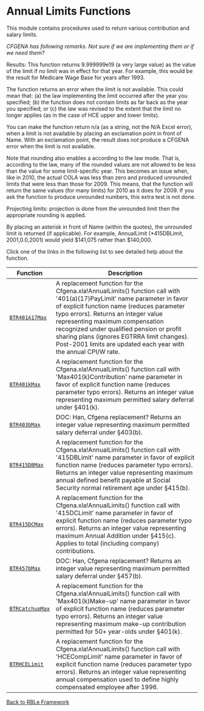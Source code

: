 # Annual Limits Functions

This module contains procedures used to return various contribution and salary limits.

*CFGENA has following remarks. Not sure if we are implementing them or if we need them?*

Results: This function returns 9.999999e19 (a very large value) as the value of the limit if no limit was in effect for that year. For example, this would be the result for Medicare Wage Base for years after 1993.

The function returns an error when the limit is not available. This could mean that: (a) the law implementing the limit occurred after the year you specified; (b) the function does not contain limits as far back as the year you specified; or (c) the law was revised to the extent that the limit no longer applies (as in the case of HCE upper and lower limits).

You can make the function return n/a (as a string, not the N/A Excel error), when a limit is not available by placing an exclamation point in front of Name. With an exclamation point, the result does not produce a CFGENA error when the limit is not available.

Note that rounding also enables a according to the law mode. That is, according to the law, many of the rounded values are not allowed to be less than the value for some limit-specific year. This becomes an issue when, like in 2010, the actual COLA was less than zero and produced unrounded limits that were less than those for 2009. This means, that the function will return the same values (for many limits) for 2010 as it does for 2009. If you ask the function to produce unrounded numbers, this extra test is not done.

Projecting limits: projection is done from the unrounded limit then the appropriate rounding is applied.

By placing an asterisk in front of Name (within the quotes), the unrounded limit is returned (if applicable). For example, AnnualLimit (*415DBLimit, 2001,0.0,2001) would yield $141,075 rather than $140,000.

Click one of the links in the following list to see detailed help about the function.

Function | Description
---|---
[`BTR401A17Max`](BTR401A17Max.md) | A replacement function for the Cfgena.xla!AnnualLimits() function call with '401(a)(17)PayLimit' name parameter in favor of explicit function name (reduces parameter typo errors).  Returns an integer value representing maximum compensation recognized under qualified pension or profit sharing plans (ignores EGTRRA limit changes). Post-2001 limits are updated each year with the annual CPI/W rate.
[`BTR401kMax`](BTR401kMax.md) | A replacement function for the Cfgena.xla!AnnualLimits() function call with 'Max401(k)Contribution' name parameter in favor of explicit function name (reduces parameter typo errors).  Returns an integer value representing maximum permitted salary deferral under §401(k).
[`BTR403bMax`](BTR403bMax.md) | DOC: Han, Cfgena replacement?  Returns an integer value representing maximum permitted salary deferral under §403(b).
[`BTR415DBMax`](BTR415DBMax.md) | A replacement function for the Cfgena.xla!AnnualLimits() function call with '415DBLimit' name parameter in favor of explicit function name (reduces parameter typo errors).  Returns an integer value representing maximum annual defined benefit payable at Social Security normal retirement age under §415(b).
[`BTR415DCMax`](BTR415DCMax.md) | A replacement function for the Cfgena.xla!AnnualLimits() function call with '415DCLimit' name parameter in favor of explicit function name (reduces parameter typo errors).  Returns an integer value representing maximum Annual Addition under §415(c). Applies to total (including company) contributions.
[`BTR457bMax`](BTR457bMax.md) | DOC: Han, Cfgena replacement?  Returns an integer value representing maximum permitted salary deferral under §457(b).
[`BTRCatchupMax`](BTRCatchupMax.md) | A replacement function for the Cfgena.xla!AnnualLimits() function call with 'Max401(k)Make-up' name parameter in favor of explicit function name (reduces parameter typo errors).  Returns an integer value representing maximum make-up contribution permitted for 50+ year-olds under §401(k).
[`BTRHCELimit`](BTRHCELimit.md) | A replacement function for the Cfgena.xla!AnnualLimits() function call with 'HCECompLimit' name parameter in favor of explicit function name (reduces parameter typo errors).  Returns an integer value representing annual compensation used to define highly compensated employee after 1996.


[Back to RBLe Framework](/RBLe/RBLe.md)